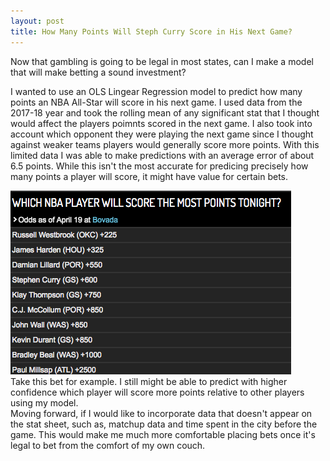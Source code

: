 ```yaml
---
layout: post
title: How Many Points Will Steph Curry Score in His Next Game?
---
```

Now that gambling is going to be legal in most states, can I make a model that will make betting a sound investment?<br/>

I wanted to use an OLS Lingear Regression model to predict how many points an NBA All-Star will score in his next game.
I used data from the 2017-18 year and took the rolling mean of any significant stat that I thought would affect the players poimnts
scored in the next game. I also took into account which opponent they were playing the next game since I thought against weaker teams
players would generally score more points. With this limited data I was able to make predictions with an average error of about 6.5 points.
While this isn't the most accurate for predicing precisely how many points a player will score, it might have value for certain bets.</br>

![Alt](https://github.com/kevinlin994/kevinlin994.github.io/blob/master/images/examplebet.png "Example Bet")
<br/>
Take this bet for example. I still might be able to predict with higher confidence which player will score more points relative to other players
using my model.
<br/>
Moving forward, if I would like to incorporate data that doesn't appear on the stat sheet, such as, matchup data and time spent in the city before the game.
This would make me much more comfortable placing bets once it's legal to bet from the comfort of my own couch.
